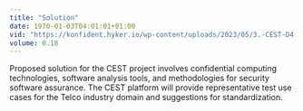 ```yaml
---
title: "Solution"
date: 1970-01-03T04:01:01+01:00
vid: "https://konfident.hyker.io/wp-content/uploads/2023/05/3.-CEST-D4.2-Video-Solution.mp4"
volume: 0.18
---
```

Proposed solution for the CEST project involves confidential computing technologies, software analysis tools, and methodologies for security software assurance. The CEST platform will provide representative test use cases for the Telco industry domain and suggestions for standardization.
